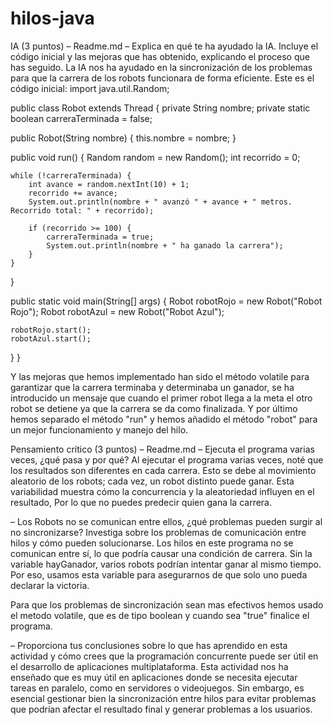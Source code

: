 # hilos-java

IA (3 puntos) – Readme.md – Explica en qué te ha ayudado la IA. Incluye el código inicial y las mejoras que has obtenido, explicando el proceso que has seguido. La IA nos ha ayudado en la sincronización de los problemas para que la carrera de los robots funcionara de forma eficiente. Este es el código inicial: import java.util.Random;

public class Robot extends Thread { private String nombre; private static boolean carreraTerminada = false;

public Robot(String nombre) {
    this.nombre = nombre;
}

public void run() {
    Random random = new Random();
    int recorrido = 0;
    
    while (!carreraTerminada) {
        int avance = random.nextInt(10) + 1;
        recorrido += avance;
        System.out.println(nombre + " avanzó " + avance + " metros. Recorrido total: " + recorrido);
        
        if (recorrido >= 100) {
            carreraTerminada = true;
            System.out.println(nombre + " ha ganado la carrera");
        }
    }
}

public static void main(String[] args) {
    Robot robotRojo = new Robot("Robot Rojo");
    Robot robotAzul = new Robot("Robot Azul");

    robotRojo.start();
    robotAzul.start();
}
}


Y las mejoras que hemos implementado han sido el método volatile para garantizar que la carrera terminaba y determinaba un ganador, se ha introducido un mensaje que cuando el primer robot llega a la meta el otro robot se detiene ya que la carrera se da como finalizada. Y por último hemos separado el método "run" y hemos añadido el método "robot" para un mejor funcionamiento y manejo del hilo.

Pensamiento crítico (3 puntos) – Readme.md – Ejecuta el programa varias veces, ¿qué pasa y por qué? Al ejecutar el programa varias veces, noté que los resultados son diferentes en cada carrera. Esto se debe al movimiento aleatorio de los robots; cada vez, un robot distinto puede ganar. Esta variabilidad muestra cómo la concurrencia y la aleatoriedad influyen en el resultado, Por lo que no puedes predecir quien gana la carrera.

– Los Robots no se comunican entre ellos, ¿qué problemas pueden surgir al no sincronizarse? Investiga sobre los problemas de comunicación entre hilos y cómo pueden solucionarse. Los hilos en este programa no se comunican entre sí, lo que podría causar una condición de carrera. Sin la variable hayGanador, varios robots podrían intentar ganar al mismo tiempo. Por eso, usamos esta variable para asegurarnos de que solo uno pueda declarar la victoria.

Para que los problemas de sincronización sean mas efectivos hemos usado el metodo volatile, que es de tipo boolean y cuando sea "true" finalice el programa.

– Proporciona tus conclusiones sobre lo que has aprendido en esta actividad y cómo crees que la programación concurrente puede ser útil en el desarrollo de aplicaciones multiplataforma. Esta actividad nos ha enseñado que es muy útil en aplicaciones donde se necesita ejecutar tareas en paralelo, como en servidores o videojuegos. Sin embargo, es esencial gestionar bien la sincronización entre hilos para evitar problemas que podrían afectar el resultado final y generar problemas a los usuarios.
